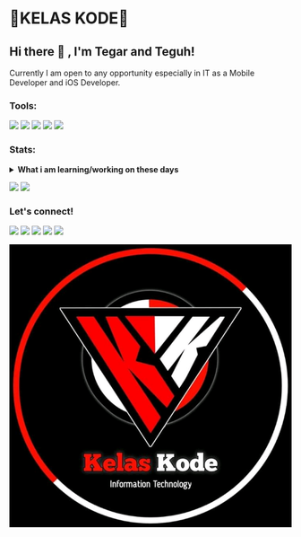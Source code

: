 # 🔰KELAS KODE🔰

## Hi there 👋 , I'm Tegar and Teguh!
Currently I am open to any opportunity especially in IT as a Mobile Developer and iOS Developer. 

### Tools:
<p>
    <img src="https://img.shields.io/badge/OS-Linux-blue?&logo=linux" />
    <img src="https://img.shields.io/badge/Code-Java-blue?&logo=java" />
    <img src="https://img.shields.io/badge/IDE-AIDE-blue?&logo=xcode" />
    <img src="https://img.shields.io/badge/Text%20Editor-Nano-blue?&logo=visual%20studio%20code&logoColor=blue" />
    <img src="https://gpvc.arturio.dev/kelas-kode" />
</p>

### Stats:
<details>
 <summary><strong>What i am learning/working on these days</strong></summary>
    - 🔭 I’m currently working on ... </br>
    - 🌱 I’m currently learning App Development & UI/UX Design</br>
    - 👯 I’m looking to collaborate on ... </br>
    - 🤔 I’m looking for help with ... </br>
    - 💬 Ask me about anything.</br>
    - 📫 How to reach me: <a href="mailto:salsabilamarisa2004@gmail.com">Email me!</a>  </br>
    - 😄 Pronouns: He/Him </br>
    - ⚡ Fun fact: ... </br>
</details>
<p>
    <img src="https://github-readme-stats.vercel.app/api?username=kelas-kode&hide=contribs,prs&show_icons=true&hide_border=true&title_color=000" />
    <img src="https://github-readme-stats.vercel.app/api/top-langs/?username=kelas-kode&layout=compact" height=180 />
</p>


### Let's connect!
<p>
    <a href="http://kelaskode.rf.gd" target="blank"><img src="https://img.shields.io/badge/Website-https://kelaskode.rf.gd-green?" /></a>
    <a href="https://facebook.com/kelas.code" target="blank"><img src="https://img.shields.io/badge/Bagus_Frayoga-30302f?style=flat&logo=facebook" /></a>
    <a href="https://medium.com/@bagusfe" target="blank"><img src="https://img.shields.io/badge/Bagus_Frayoga-30302f?style=flat&logo=medium" /></a>
    <a href="https://tw.bagusfe.com" target="blank"><img src="https://img.shields.io/badge/@bagusfe_-30302f?style=flat&logo=twitter" /></a>
    <a href="https://www.paypal.me/gewdfe" target="blank"><img src="https://ionicabizau.github.io/badges/paypal.svg" /></a>
</p>


![template_s](https://github.com/kelas-kode/kelas-kode/blob/main/FB_IMG_16142903449754703.jpg)
